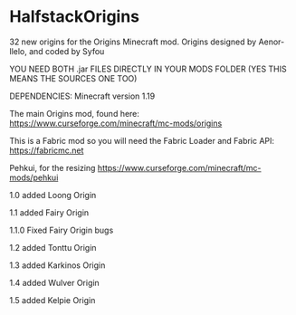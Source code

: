 # HalfstackOrigins
32 new origins for the Origins Minecraft mod. Origins designed by Aenor-llelo, and coded by Syfou

YOU NEED BOTH .jar FILES DIRECTLY IN YOUR MODS FOLDER (YES THIS MEANS THE SOURCES ONE TOO)

DEPENDENCIES:
Minecraft version 1.19

The main Origins mod, found here: https://www.curseforge.com/minecraft/mc-mods/origins

This is a Fabric mod so you will need the Fabric Loader and Fabric API: https://fabricmc.net 

Pehkui, for the resizing https://www.curseforge.com/minecraft/mc-mods/pehkui


1.0 added Loong Origin

1.1 added Fairy Origin

1.1.0 Fixed Fairy Origin bugs

1.2 added Tonttu Origin

1.3 added Karkinos Origin

1.4 added Wulver Origin

1.5 added Kelpie Origin
